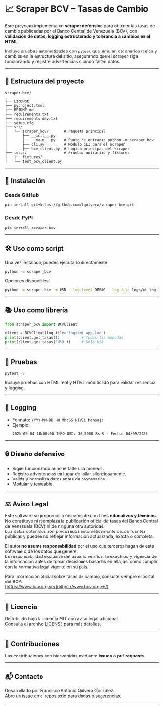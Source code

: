 
# 📈 Scraper BCV – Tasas de Cambio

Este proyecto implementa un **scraper defensivo** para obtener las tasas de cambio publicadas por el Banco Central de Venezuela (BCV), con **validación de datos, logging estructurado y tolerancia a cambios en el HTML**.

Incluye pruebas automatizadas con `pytest` que simulan escenarios reales y cambios en la estructura del sitio, asegurando que el scraper siga funcionando y registre advertencias cuando falten datos.

---

## 📂 Estructura del proyecto

```
scraper-bcv/
.
├── LICENSE
├── pyproject.toml
├── README.md
├── requirements.txt
├── requirements-dev.txt
├── setup.cfg
├── src/
│   └── scraper_bcv/       # Paquete principal
│       ├── __init__.py
│       ├── __main__.py    # Punto de entrada: python -m scraper_bcv
│       ├── cli.py         # Módulo CLI para el scraper 
│       ├── bcv_client.py  # Lógica principal del scraper       
├── tests/                 # Pruebas unitarias y fixtures
│   ├── fixtures/
│   └── test_bcv_client.py
```

---

## 🚀 Instalación

### Desde GitHub
```bash
pip install git+https://github.com/fquivera/scraper-bcv.git
```

### Desde PyPI
```bash
pip install scraper-bcv
```

---

## 🛠 Uso como script

Una vez instalado, puedes ejecutarlo directamente:

```bash
python -m scraper_bcv
```

Opciones disponibles:
```bash
python -m scraper_bcv -m USD --log-level DEBUG --log-file logs/mi_log.log
```

---

## 📚 Uso como librería

```python
from scraper_bcv import BCVClient

client = BCVClient(log_file='logs/mi_app.log')
print(client.get_tasas())          # Todas las monedas
print(client.get_tasas('USD'))     # Solo USD
```

---

## 🧪 Pruebas

```bash
pytest -v
```

Incluye pruebas con HTML real y HTML modificado para validar resiliencia y logging.

---

## 📜 Logging

- Formato: `YYYY-MM-DD HH:MM:SS NIVEL Mensaje`
- Ejemplo:
  ```
  2025-09-04 18:00:00 INFO USD: 36,5000 Bs.S - Fecha: 04/09/2025
  ```

---

## 🔒 Diseño defensivo

- Sigue funcionando aunque falte una moneda.
- Registra advertencias en lugar de fallar silenciosamente.
- Valida y normaliza datos antes de procesarlos.
- Modular y testeable.

---

## ⚖️ Aviso Legal

Este software se proporciona únicamente con fines **educativos y técnicos**.  
No constituye ni reemplaza la publicación oficial de tasas del Banco Central de Venezuela (BCV) ni de ninguna otra autoridad.  
Los datos obtenidos son procesados automáticamente desde fuentes públicas y pueden no reflejar información actualizada, exacta o completa.

El autor **no asume responsabilidad** por el uso que terceros hagan de este software o de los datos que genere.  
Es responsabilidad exclusiva del usuario verificar la exactitud y vigencia de la información antes de tomar decisiones basadas en ella, así como cumplir con la normativa legal vigente en su país.

Para información oficial sobre tasas de cambio, consulte siempre el portal del BCV:  
[https://www.bcv.org.ve/](https://www.bcv.org.ve/)

---

## 📄 Licencia

Distribuido bajo la licencia MIT con aviso legal adicional.  
Consulta el archivo [LICENSE](.LICENSE) para más detalles.

---

## 🤝 Contribuciones

Las contribuciones son bienvenidas mediante **issues** o **pull requests**.

---

## 📬 Contacto

Desarrollado por Francisco Antonio Quivera González.  
Abre un issue en el repositorio para dudas o sugerencias.

---
